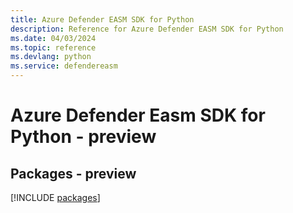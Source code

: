 ```yaml
---
title: Azure Defender EASM SDK for Python
description: Reference for Azure Defender EASM SDK for Python
ms.date: 04/03/2024
ms.topic: reference
ms.devlang: python
ms.service: defendereasm
---
```

# Azure Defender Easm SDK for Python - preview
## Packages - preview
[!INCLUDE [packages](defender-easm-index.md)]
